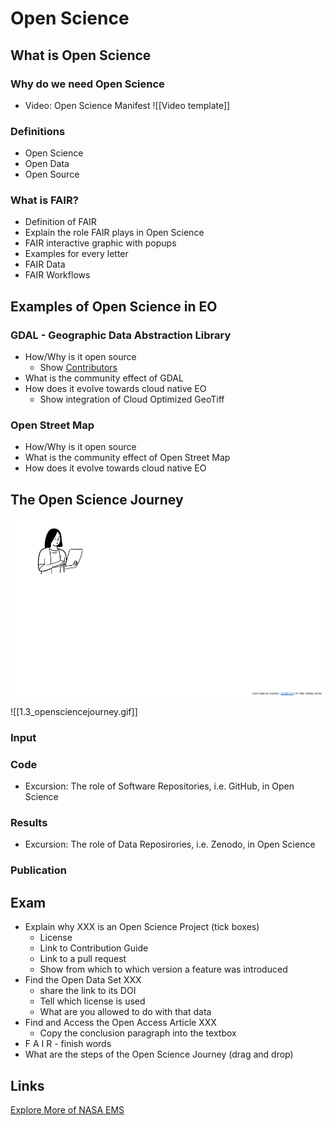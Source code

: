 # Open Science

## What is Open Science

### Why do we need Open Science
- Video: Open Science Manifest 
![[Video template]]

### Definitions
- Open Science
- Open Data
- Open Source

### What is FAIR?
- Definition of FAIR
- Explain the role FAIR plays in Open Science
- FAIR interactive graphic with popups
- Examples for every letter
- FAIR Data
- FAIR Workflows

## Examples of Open Science in EO 

### GDAL - Geographic Data Abstraction Library
- How/Why is it open source
  - Show [Contributors](https://github.com/OSGeo/gdal/graphs/contributors)
- What is the community effect of GDAL
- How does it evolve towards cloud native EO
  - Show integration of Cloud Optimized GeoTiff

### Open Street Map
- How/Why is it open source
- What is the community effect of Open Street Map
- How does it evolve towards cloud native EO

## The Open Science Journey
![The Open Science Journey](assets/1.3_opensciencejourney.gif?raw=true "The Open Science Journey")

![[1.3_opensciencejourney.gif]]

### Input

### Code
- Excursion: The role of Software Repositories, i.e. GitHub, in Open Science
### Results
- Excursion: The role of Data Reposirories, i.e. Zenodo, in Open Science

### Publication


## Exam
- Explain why XXX is an Open Science Project (tick boxes)
  - License
  - Link to Contribution Guide
  - Link to a pull request
  - Show from which to which version a feature was introduced
- Find the Open Data Set XXX
  - share the link to its DOI
  - Tell which license is used
  - What are you allowed to do with that data
- Find and Access the Open Access Article XXX
  - Copy the conclusion paragraph into the textbox
- F A I R - finish words
- What are the steps of the Open Science Journey (drag and drop)


## Links
[Explore More of NASA EMS](https://science.nasa.gov/ems/)

